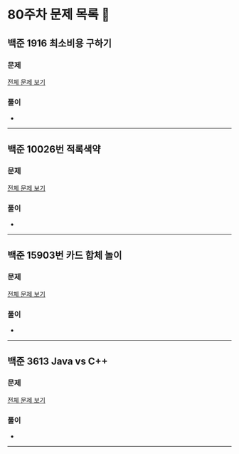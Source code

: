 # 80주차 문제 목록 📝

## 백준 1916 최소비용 구하기
### 문제
[전체 문제 보기](https://www.acmicpc.net/problem/1916)    

### 풀이
- 
___

## 백준 10026번 적록색약
### 문제
[전체 문제 보기](https://www.acmicpc.net/problem/10026)

### 풀이
- 
___

## 백준 15903번 카드 합체 놀이
### 문제
[전체 문제 보기](https://www.acmicpc.net/problem/15903)

### 풀이
- 
___

## 백준 3613 Java vs C++
### 문제
[전체 문제 보기](https://www.acmicpc.net/problem/3613)

### 풀이
- 
___
